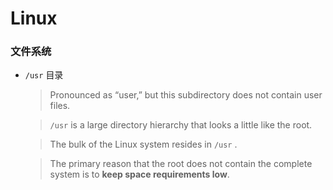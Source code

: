 # Linux

### 文件系统

- `/usr` 目录
   
   > Pronounced as “user,” but this subdirectory does not contain user files.

   >  `/usr` is a large directory hierarchy that looks a little like the root. 

   > The bulk of the Linux system resides in  `/usr` .

   > The primary reason that the root does not contain the complete system is to **keep space requirements low**.

